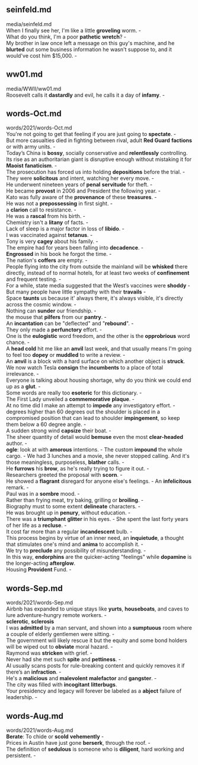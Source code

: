 ## seinfeld.md ## 
media/seinfeld.md  
When I finally see her, I'm like a little **groveling** worm. -  
What do you think, I'm a poor **pathetic** **wretch**? -  
My brother in law once left a message on this guy's machine, and he **blurted** out some business information he wasn't suppose to, and it would've cost him $15,000. -  

## ww01.md ## 
media/WWII/ww01.md  
Roosevelt calls it **dastardly** and evil, he calls it a day of **infamy**. -  

## words-Oct.md ## 
words/2021/words-Oct.md  
You're not going to get that feeling if you are just going to **spectate**. -  
But more casualties died in fighting between rival, adult **Red Guard** **factions** or with army units. -  
Today’s China is **bossy**, socially conservative and **relentlessly** controlling. Its rise as an authoritarian giant is disruptive enough without mistaking it for **Maoist** **fanaticism**. -  
The prosecution has forced us into holding **depositions** before the trial. -  
They were **solicitous** and intent, watching her every move. -  
He underwent nineteen years of **penal** **servitude** for theft. -  
He became **provost** in 2006 and President the following year. -  
Kato was fully aware of the **provenance** of these **treasures**. -  
He was not a **prepossessing** in first sight. -  
a **clarion** call to resistance. -  
He was a **rascal** from his birth. -  
Chemistry isn't a **litany** of facts. -  
Lack of sleep is a major factor in loss of **libido**. -  
I was vaccinated against **tetanus**. -  
Tony is very **cagey** about his family. -  
The empire had for years been falling into **decadence**. -  
**Engrossed** in his book he forgot the time. -  
The nation's **coffers** are empty. -  
People flying into the city from outside the mainland will be **whisked** there directly, instead of to normal hotels, for at least two weeks of **confinement** and frequent testing. -  
For a while, state media suggested that the West’s vaccines were **shoddy** -  
But many people have little sympathy with their **travails** -  
Space **taunts** us because it' always there, it's always visible, it's directly across the cosmic window. -  
Nothing can **sunder** our friendship. -  
the mouse that **pilfers** from our **pantry**. -  
An **incantation** can be "deflected" and "**rebound**". -  
They only made a **perfunctory** effort. -  
One is the **eulogistic** word freedom, and the other is the **opprobrious** word chance. -  
A **head cold** hit me like an **anvil** last week, and that usually means I'm going to feel too **dopey** or **muddled** to write a review. -  
An **anvil** is a block with a hard surface on which another object is **struck**.    
We now watch Tesla **consign** the **incumbents** to a place of total irrelevance. -  
Everyone is talking about housing shortage, why do you think we could end up as a **glut**. -  
Some words are really too **esoteric** for this dictionary. -  
The First Lady unveiled a **commemorative** **plaque**. -  
At no time did I make an attempt to **impede** any investigatory effort. -  
degrees higher than 60 degrees out the shoulder is placed in a compromised position that can lead to shoulder **impingement**, so keep them below a 60 degree angle. -    
A sudden strong wind **capsize** their boat. -  
The sheer quantity of detail would **bemuse** even the most **clear-headed** author. -  
**ogle**: look at with **amorous** intentions. - 
The custom **impound** the whole cargo. - 
We had 3 lunches and a movie, she never stopped calling. And it's those meaningless, purposeless, **blather** calls. -  
He **furrows** his **brow**, as he's really trying to figure it out. -  
Researchers greeted the proposal with **scorn**. -  
He showed a **flagrant** disregard for anyone else's feelings. - 
An **infelicitous** remark. -  
Paul was in a **sombre** mood. -  
Rather than frying meat, try baking, grilling or **broiling**. -  
Biography must to some extent **delineate** characters. -  
He was brought up in **penury**, without education. -  
There was a **triumphant** **glitter** in his eyes. - 
She spent the last forty years of her life as a **recluse**. -  
It cost far more than a regular **incandescent** bulb. -  
This process begins by virtue of an inner need, an **inquietude**, a thought that stimulates one's mind and **anima** to accomplish it. -  	 
We try to **preclude** any possibility of misunderstanding. -  
In this way, **endorphins** are the quicker-acting "feelings" while **dopamine** is the longer-acting **afterglow**.   
Housing **Provident** Fund. -  

## words-Sep.md ## 
words/2021/words-Sep.md  
Airbnb has expanded to unique stays like **yurts**, **houseboats**, and caves to lure adventure-hungry remote workers. -  
**sclerotic**, **sclerosis**   
I was **admitted** by a man servant, and shown into a **sumptuous** room where a couple of elderly gentlemen were sitting. -  
The government will likely rescue it but the equity and some bond holders will be wiped out to **obviate** moral hazard. -  
Raymond was **stricken** with grief. -  
Never had she met such **spite** and **pettiness**. -  
AI usually scans posts for rule-breaking content and quickly removes it if there’s an **infraction**. -  
He's a **malicious** and **malevolent** **malefactor** and **gangster**. -  
The city was filled with **incogitant** **litterbugs**.   
Your presidency and legacy will forever be labeled as a **abject** failure of leadership. -  

## words-Aug.md ## 
words/2021/words-Aug.md  
**Berate**: To chide or **scold** **vehemently** -  
Prices in Austin have just gone **berserk**, through the roof. -    
The definition of **sedulous** is someone who is **diligent**, hard working and persistent. -  
